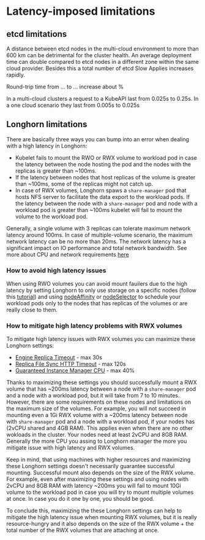 # Latency-imposed limitations

## etcd limitations

A distance between etcd nodes in the multi-cloud environment to more than 600 km can be detrimental for the cluster health. An average deployment time can double compared to etcd nodes in a different zone within the same cloud provider. Besides this a total number of etcd Slow Applies increases rapidly.

Round-trip time from ... to ... increase about %

In a multi-cloud clusters a request to a KubeAPI last from 0.025s to 0.25s. In a one cloud scenario they last from 0.005s to 0.025s

## Longhorn limitations

There are basically three ways you can bump into an error when dealing with a high latency in Longhorn:

* Kubelet fails to mount the RWO or RWX volume to workload pod in case the latency between the node hosting the pod and the nodes with the replicas is greater than ~100ms.
* If the latency between nodes that host replicas of the volume is greater than ~100ms, some of the replicas might not catch up.
* In case of RWX volumes, Longhorn spaws a `share-manager` pod that hosts NFS server to facilitate the data export to the workload pods. If the latency between the node with a `share-manager` pod and node with a workload pod is greater than ~100ms kubelet will fail to mount the volume to the workload pod.

Generally, a single volume with 3 replicas can tolerate maximum network latency around 100ms. In case of multiple-volume scenario, the maximum network latency can be no more than 20ms. The network latency has a significant impact on IO performance and total network bandwidth. See more about CPU and network requirements [here](https://github.com/longhorn/longhorn/issues/1691#issuecomment-729633995)

### How to avoid high latency issues

When using RWO volumes you can avoid mount fauilers due to the high latency by setting Longhorn to only use storage on a specific nodes (follow this [tutorial](https://longhorn.io/kb/tip-only-use-storage-on-a-set-of-nodes/)) and using [nodeAffinity](https://kubernetes.io/docs/tasks/configure-pod-container/assign-pods-nodes-using-node-affinity/) or [nodeSelector](https://kubernetes.io/docs/concepts/scheduling-eviction/assign-pod-node/#nodeselector) to schedule your workload pods only to the nodes that has replicas of the volumes or are really close to them.

### How to mitigate high latency problems with RWX volumes

To mitigate high latency issues with RWX volumes you can maximize these Longhorn settings:

* [Engine Replica Timeout](https://longhorn.io/docs/1.6.0/references/settings/#engine-to-replica-timeout) - max 30s
* [Replica File Sync HTTP Timeout](https://longhorn.io/docs/1.6.0/references/settings/#timeout-of-http-client-to-replica-file-sync-server) - max 120s
* [Guaranteed Instance Manager CPU](https://longhorn.io/docs/1.6.0/references/settings/#guaranteed-instance-manager-cpu) - max 40%

Thanks to maximizing these settings you should successfully mount a RWX volume that has ~200ms latency between a node with a `share-manager` pod and a node with a workload pod, but it will take from 7 to 10 minutes. However, there are some requirements on these nodes and limitations on the maximum size of the volumes. For example, you will not succeed in mounting even a 1Gi RWX volume with a ~200ms latency between node with `share-manager` pod and a node with a workload pod, if your nodes has (2vCPU shared and 4GB RAM). This applies even when there are no other wokloads in the cluster. Your nodes need at least 2vCPU and 8GB RAM. Generally the more CPU you assing to Longhorn manager the more you mitigate issue with high latency and RWX volumes.

Keep in mind, that using machines with higher resources and maximizing these Longhorn settings doesn't necessarily guarantee successful mounting. Successful mount also depends on the size of the RWX volume. For example, even after maximizing these settings and using nodes with 2vCPU and 8GB RAM with latency ~200ms you will fail to mount 10Gi volume to the workload pod in case you will try to mount multiple volumes at once. In case you do it one by one, you should be good. 

To conclude this, maximizing the these Longhorn settings can help to mitigate the high latency issue when mounting RWX volumes, but it is really resource-hungry and it also depends on the size of the RWX volume + the total number of the RWX volumes that are attaching at once.
